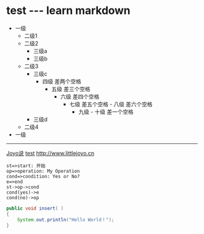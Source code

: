 # test --- learn markdown
- 一级
  - 二级1
  - 二级2
    - 三级a
    - 三级b
  - 二级3
    - 三级c
      - 四级 差两个空格
         - 五级 差三个空格
             - 六级 差四个空格
                  - 七级 差五个空格
                        - 八级 差六个空格
                       - 九级 
                        - 十级 差一个空格
    - 三级d
  - 二级4
- 一级
---
[Joyo说](http://www.littlejoyo.cn)
[test][goto]
<http://www.littlejoyo.cn>
```flow
st=>start: 开始
op=>operation: My Operation
cond=>condition: Yes or No?
e=>end
st->op->cond
cond(yes)->e
cond(no)->op
```


[goto]:http//www.littlejoyo.cn

``` java
public void insert( )
{
    System.out.println("Hello World！");
}
```
